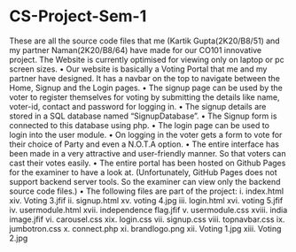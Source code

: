 # CS-Project-Sem-1
These are all the source code files that me (Kartik Gupta(2K20/B8/51) and my partner Naman(2K20/B8/64) have made for our CO101 innovative project.
The Website is currently optimised for viewing only on laptop or pc screen sizes.
• Our website is basically a Voting Portal that me and my partner have 
designed. It has a navbar on the top to navigate between the Home, 
Signup and the Login pages.
• The signup page can be used by the voter to register themselves for voting 
by submitting the details like name, voter-id, contact and password for 
logging in.
• The signup details are stored in a SQL database named “SignupDatabase”.
• The Signup form is connected to this database using php.
• The login page can be used to login into the user module.
• On logging in the voter gets a form to vote for their choice of Party and 
even a N.O.T.A option.
• The entire interface has been made in a very attractive and user-friendly 
manner. So that voters can cast their votes easily.
• The entire portal has been hosted on Github Pages for the examiner to 
have a look at. (Unfortunately, GitHub Pages does not support backend 
server tools. So the examiner can view only the backend source code files.) 
• The following files are part of the project:
i. index.html xiv. Voting 3.jfif
ii. signup.html xv. voting 4.jpg
iii. login.html xvi. voting 5.jfif
iv. usermodule.html xvii. independence flag.jfif
v. usermodule.css xviii. india image.jfif
vi. carousel.css xix. login.css
vii. signup.css
viii. topnavbar.css
ix. jumbotron.css
x. connect.php
xi. brandlogo.png
xii. Voting 1.jpg
xiii. Voting 2.jpg

